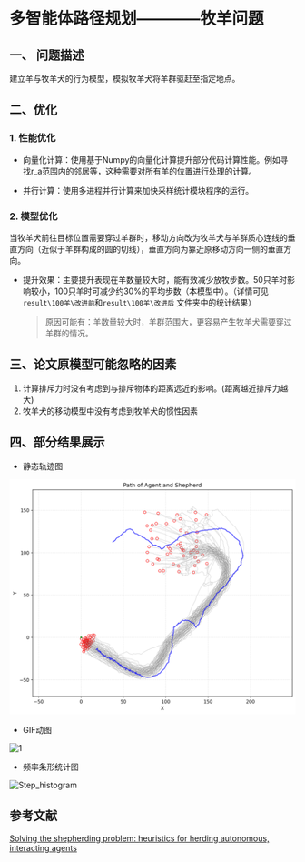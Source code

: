 # 多智能体路径规划————牧羊问题

## 一、 问题描述

建立羊与牧羊犬的行为模型，模拟牧羊犬将羊群驱赶至指定地点。

## 二、优化

### 1. 性能优化

* 向量化计算：使用基于Numpy的向量化计算提升部分代码计算性能。例如寻找r_a范围内的邻居等，这种需要对所有羊的位置进行处理的计算。

* 并行计算：使用多进程并行计算来加快采样统计模块程序的运行。

### 2. 模型优化

当牧羊犬前往目标位置需要穿过羊群时，移动方向改为牧羊犬与羊群质心连线的垂直方向（近似于羊群构成的圆的切线），垂直方向为靠近原移动方向一侧的垂直方向。

* 提升效果：主要提升表现在羊数量较大时，能有效减少放牧步数。50只羊时影响较小，100只羊时可减少约30%的平均步数（本模型中）。（详情可见 `result\100羊\改进前`和`result\100羊\改进后` 文件夹中的统计结果）
  
  > 原因可能有：羊数量较大时，羊群范围大，更容易产生牧羊犬需要穿过羊群的情况。

## 三、论文原模型可能忽略的因素

1. 计算排斥力时没有考虑到与排斥物体的距离远近的影响。(距离越近排斥力越大)
2. 牧羊犬的移动模型中没有考虑到牧羊犬的惯性因素

## 四、部分结果展示

* 静态轨迹图

![3](results\50羊\原始参数结果\3.png)

* GIF动图

![1](G:\code\project\MAPF_shepherd\results\100羊\改进后\1.gif)

* 频率条形统计图

![Step_histogram](G:\code\project\MAPF_shepherd\results\50羊\原始参数结果\Step_histogram.png)

## 参考文献

[Solving the shepherding problem: heuristics for herding autonomous, interacting agents](https://royalsocietypublishing.org/doi/full/10.1098/rsif.2014.0719)

